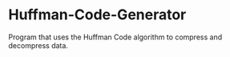 # Huffman-Code-Generator
Program that uses the Huffman Code algorithm to compress and decompress data.
